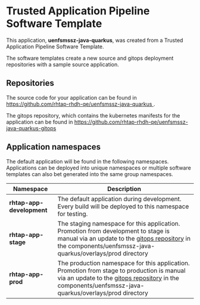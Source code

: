 # Trusted Application Pipeline Software Template

This application, **uenfsmssz-java-quarkus**, was created from a Trusted Application Pipeline Software Template.

The software templates create a new source and gitops deployment repositories with a sample source application. 

## Repositories

The source code for your application can be found in [https://github.com/rhtap-rhdh-qe/uenfsmssz-java-quarkus ](https://github.com/rhtap-rhdh-qe/uenfsmssz-java-quarkus ).
 
The gitops repository, which contains the kubernetes manifests for the application can be found in 
[https://github.com/rhtap-rhdh-qe/uenfsmssz-java-quarkus-gitops ](https://github.com/rhtap-rhdh-qe/uenfsmssz-java-quarkus-gitops ) 

## Application namespaces 

The default application will be found in the following namespaces. Applications can be deployed into unique namespaces or multiple software templates can also bet generated into the same group namespaces.  

|  Namespace   |  Description   |  
| -------- | -------- |   
| **rhtap-app-development** | The default application during development. Every build will be deployed to this namespace for testing. | 
| **rhtap-app-stage** | The staging namespace for this application. Promotion from development to stage is manual via an update to the [gitops repository](https://github.com/rhtap-rhdh-qe/uenfsmssz-java-quarkus-gitops ) in the components/uenfsmssz-java-quarkus/overlays/prod directory |  
| **rhtap-app-prod** | The production namespace for this application. Promotion from stage to production is manual via an update to the [gitops repository](https://github.com/rhtap-rhdh-qe/uenfsmssz-java-quarkus-gitops ) in the components/uenfsmssz-java-quarkus/overlays/prod directory | 